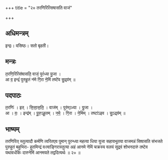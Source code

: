 +++
title = "२० तरणिरित्सिषासति वाजं"

+++
## अधिमन्त्रम्
इन्द्रः। वसिष्ठः। सतो बृहती।

## मन्त्रः
त॒रणि॒रित्सि॑षासति॒ वाजं॒ पुरं॑ध्या यु॒जा ।  
आ व॒ इन्द्रं॑ पुरुहू॒तं न॑मे गि॒रा ने॒मिं तष्टे॑व सु॒द्र्व॑म् ॥

## पदपाठः
त॒रणिः॑ । इत् । सि॒सा॒स॒ति॒ । वाज॑म् । पुर॑म्ऽध्या । यु॒जा ।  
आ । वः॒ । इन्द्र॑म् । पु॒रु॒ऽहू॒तम् । न॒मे॒ । गि॒रा । ने॒मिम् । तष्टा॑ऽइव । सु॒ऽद्र्व॑म् ॥

## भाष्यम्
तरणिरित् स्तुत्यादौ कर्मणि त्वरितएव पुमान् पुरन्ध्या महत्या धिया युजा सहायभूतया वाजमन्नं सिषासति संभजते पुरुहूतं बहुभिरा- हूतमिन्द्रं वःत्वाङ्गिरास्तुत्या अहं आनमे नेमिं चक्रस्य वलयं सुद्र्वं शोभनदारुं तष्टेव यथावर्धकिः दारुनेमिं आनमयते तद्वदित्यर्थः ॥ २० ॥